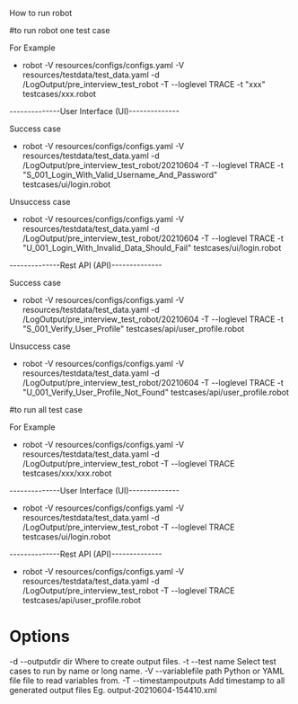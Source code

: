 How to run robot

#to run robot one test case

For Example
- robot -V resources/configs/configs.yaml -V resources/testdata/test_data.yaml -d /LogOutput/pre_interview_test_robot -T --loglevel TRACE -t "xxx" testcases/xxx.robot

--------------User Interface (UI)--------------

Success case
- robot -V resources/configs/configs.yaml -V resources/testdata/test_data.yaml -d /LogOutput/pre_interview_test_robot/20210604 -T --loglevel TRACE -t "S_001_Login_With_Valid_Username_And_Password" testcases/ui/login.robot

Unsuccess case
- robot -V resources/configs/configs.yaml -V resources/testdata/test_data.yaml -d /LogOutput/pre_interview_test_robot/20210604 -T --loglevel TRACE -t "U_001_Login_With_Invalid_Data_Should_Fail" testcases/ui/login.robot

--------------Rest API (API)--------------

Success case
- robot -V resources/configs/configs.yaml -V resources/testdata/test_data.yaml -d /LogOutput/pre_interview_test_robot/20210604 -T --loglevel TRACE -t "S_001_Verify_User_Profile" testcases/api/user_profile.robot

Unsuccess case
- robot -V resources/configs/configs.yaml -V resources/testdata/test_data.yaml -d /LogOutput/pre_interview_test_robot/20210604 -T --loglevel TRACE -t "U_001_Verify_User_Profile_Not_Found" testcases/api/user_profile.robot

#to run all test case

For Example
- robot -V resources/configs/configs.yaml -V resources/testdata/test_data.yaml -d /LogOutput/pre_interview_test_robot -T --loglevel TRACE testcases/xxx/xxx.robot

--------------User Interface (UI)--------------

- robot -V resources/configs/configs.yaml -V resources/testdata/test_data.yaml -d /LogOutput/pre_interview_test_robot -T --loglevel TRACE testcases/ui/login.robot

--------------Rest API (API)--------------

- robot -V resources/configs/configs.yaml -V resources/testdata/test_data.yaml -d /LogOutput/pre_interview_test_robot -T --loglevel TRACE testcases/api/user_profile.robot

# Options
-d --outputdir dir       Where to create output files.
-t --test name           Select test cases to run by name or long name.
-V --variablefile path	  Python or YAML file file to read variables from.
-T --timestampoutputs    Add timestamp to all generated output files Eg. output-20210604-154410.xml
